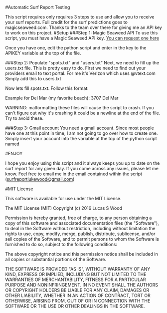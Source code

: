 #Automatic Surf Report Testing

This script requires only requires 3 steps to use and allow you to receive your surf reports.
Full credit for the surf predictions goes to magicseaweed.com.  Thanks to the team over there for giving me an API key to work on this project.
#Setup
###Step 1: Magic Seaweed API
To use this script, you must have a Magic Seaweed API key. 
[You can request one here](http://magicseaweed.com/developer/api)

Once you have one, edit the python script and enter in the key to the APIKEY variable at the top of the file.

###Step 2: Populate "spots.txt" and "users.txt"
Next, we need to fill up the users.txt file.  This is pretty easy to do.  First we need to find out your providers email to text portal.  For me it's Verizon which uses <yournumber>@vtext.com
Simply add this to users.txt

Now lets fill spots.txt.  Follow this format:
<Magic Seaweed beach id> <Beach name you want in text>

Example for Del Mar (my favorite beach):
3707 Del Mar

WARNING: malformatting these files will cause the script to crash.  If you can't figure out why it's crashing it could be a newline at the end of the file.  Try to avoid these.

###Step 3: Gmail account
You need a gmail account.  Since most people have one at this point in time, I am not going to go over how to create one.  Simply insert your account into the variable at the top of the python script named 

#ENJOY

I hope you enjoy using this script and it always keeps you up to date on the surf report for any given day.  If you come across any issues, please let me know.  Feel free to email me in the email contained within the script (surfreportlukewood@gmail.com)

#MIT License

This software is available for use under the MIT License.

The MIT License (MIT)
Copyright (c) 2016 Lucas S Wood

Permission is hereby granted, free of charge, to any person obtaining a copy of this software and associated documentation files (the "Software"), to deal in the Software without restriction, including without limitation the rights to use, copy, modify, merge, publish, distribute, sublicense, and/or sell copies of the Software, and to permit persons to whom the Software is furnished to do so, subject to the following conditions:

The above copyright notice and this permission notice shall be included in all copies or substantial portions of the Software.

THE SOFTWARE IS PROVIDED "AS IS", WITHOUT WARRANTY OF ANY KIND, EXPRESS OR IMPLIED, INCLUDING BUT NOT LIMITED TO THE WARRANTIES OF MERCHANTABILITY, FITNESS FOR A PARTICULAR PURPOSE AND NONINFRINGEMENT. IN NO EVENT SHALL THE AUTHORS OR COPYRIGHT HOLDERS BE LIABLE FOR ANY CLAIM, DAMAGES OR OTHER LIABILITY, WHETHER IN AN ACTION OF CONTRACT, TORT OR OTHERWISE, ARISING FROM, OUT OF OR IN CONNECTION WITH THE SOFTWARE OR THE USE OR OTHER DEALINGS IN THE SOFTWARE.
